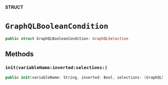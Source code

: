 **STRUCT**

# `GraphQLBooleanCondition`

```swift
public struct GraphQLBooleanCondition: GraphQLSelection
```

## Methods
### `init(variableName:inverted:selections:)`

```swift
public init(variableName: String, inverted: Bool, selections: [GraphQLSelection])
```
